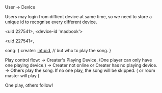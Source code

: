 User -> Device

Users may login from diffient device at same time, so we need to store a
unique id to recognise every different device.

  <uid 227541>, <device-id 'macbook'>

  <uid 227541>, <player device>

  song: {
    creater: <int:uid>,
    // but who to play the song.
  }

Play control flow:
-> Creater's Playing Device. (One player can only have one playing device.)
-> Creater not online or Creater has no playing device.
-> Others play the song. If no one play, the song will be skipped. ( or
room master will play )

One play, others follow!
